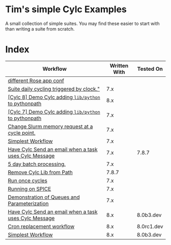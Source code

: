 
# Tim's simple Cylc Examples

A small collection of simple suites.
You may find these easier to start with than writing a suite from scratch.

# Index

| Workflow                                                                         | Written With | Tested On    |
| -------------------------------------------------------------------------------- | ------------ | ------------ |
| [different Rose app conf](./rose-task-opts-a-cycle-point)                        |              |              |
| [Suite daily cycling triggered by clock."](./clock-trigger)                      | 7.x          |              |
| [[Cylc 8] Demo Cylc adding `lib/python` to pythonpath](./shared_utils)           | 8.x          |              |
| [[Cylc 7] Demo Cylc adding `lib/python` to pythonpath](./shared_utils_cylc7)     | 7.x          |              |
| [Change Slurm memory request at a cycle point.](./custom_memory_over_time)       | 7.x          |              |
| [Simplest Workflow](./simplest)                                                  | 7.x          |              |
| [Have Cylc Send an email when a task uses Cylc Message](./warning)               | 7.x          | 7.8.7        |
| [5 day batch processing.](./five-day-collector)                                  | 7.x          |              |
| [Remove Cylc Lib from Path](./pythonconflict)                                    | 7.8.7        |              |
| [Run once cycles](./test_R1_times)                                               | 7.x          |              |
| [Running on SPICE](./spice_simplest)                                             | 7.x          |              |
| [Demonstration of Queues and Parameterization](./Queues)                         | 7.x          |              |
| [Have Cylc Send an email when a task uses Cylc Message](./warning-8.x)           | 8.x          | 8.0b3.dev    |
| [Cron replacement workflow](./cronlike)                                          | 8.x          | 8.0rc1.dev   |
| [Simplest Workflow](./simplest-8.x)                                              | 8.x          | 8.0b3.dev    |
